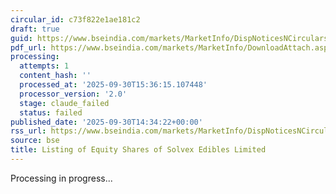 ```yaml
---
circular_id: c73f822e1ae181c2
draft: true
guid: https://www.bseindia.com/markets/MarketInfo/DispNoticesNCirculars.aspx?Noticeid={F220BC5C-ED40-4362-AF48-F79EB729C9A9}&noticeno=20250930-87&dt=09/30/2025&icount=87&totcount=104&flag=0
pdf_url: https://www.bseindia.com/markets/MarketInfo/DownloadAttach.aspx?id=20250930-87&attachedId=046bb498-e830-4a8b-81a1-4310b0216704
processing:
  attempts: 1
  content_hash: ''
  processed_at: '2025-09-30T15:36:15.107448'
  processor_version: '2.0'
  stage: claude_failed
  status: failed
published_date: '2025-09-30T14:34:22+00:00'
rss_url: https://www.bseindia.com/markets/MarketInfo/DispNoticesNCirculars.aspx?Noticeid={F220BC5C-ED40-4362-AF48-F79EB729C9A9}&noticeno=20250930-87&dt=09/30/2025&icount=87&totcount=104&flag=0
source: bse
title: Listing of Equity Shares of Solvex Edibles Limited
---
```


Processing in progress...